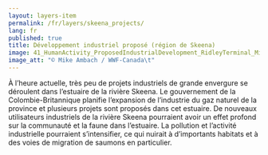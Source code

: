 ```yaml
---
layout: layers-item
permalink: /fr/layers/skeena_projects/
lang: fr
published: true
title: Développement industriel proposé (région de Skeena)
image: 41_HumanActivity_ProposedIndustrialDevelopment_RidleyTerminal_MikeAmbach.jpg
image_att: "© Mike Ambach / WWF-Canada\t"
---
```

À l’heure actuelle, très peu de projets industriels de grande envergure se déroulent dans l’estuaire de la rivière Skeena. Le gouvernement de la Colombie-Britannique planifie l’expansion de l’industrie du gaz naturel de la province et plusieurs projets sont proposés dans cet estuaire. De nouveaux utilisateurs industriels de la rivière Skeena pourraient avoir un effet profond sur la communauté et la faune dans l’estuaire. La pollution et l’activité industrielle pourraient s’intensifier, ce qui nuirait à d’importants habitats et à des voies de migration de saumons en particulier.
